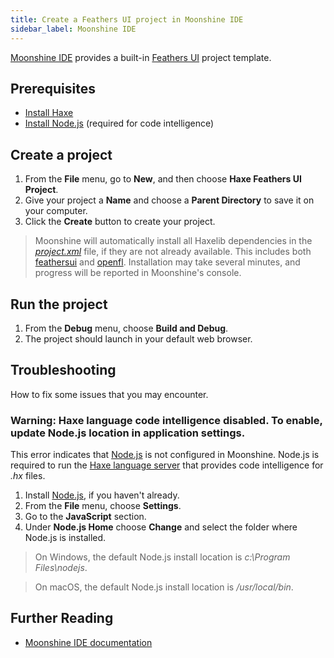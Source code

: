 ```yaml
---
title: Create a Feathers UI project in Moonshine IDE
sidebar_label: Moonshine IDE
---
```


[Moonshine IDE](https://moonshine-ide.com/) provides a built-in [Feathers UI](/) project template.

## Prerequisites

- [Install Haxe](https://haxe.org/download/)
- [Install Node.js](https://nodejs.org/) (required for code intelligence)

## Create a project

1. From the **File** menu, go to **New**, and then choose **Haxe Feathers UI Project**.
1. Give your project a **Name** and choose a **Parent Directory** to save it on your computer.
1. Click the **Create** button to create your project.

> Moonshine will automatically install all Haxelib dependencies in the [_project.xml_](https://lime.software/docs/project-files/xml-format/) file, if they are not already available. This includes both [feathersui](https://lib.haxe.org/p/feathersui/) and [openfl](https://lib.haxe.org/p/openfl/). Installation may take several minutes, and progress will be reported in Moonshine's console.

## Run the project

1. From the **Debug** menu, choose **Build and Debug**.
1. The project should launch in your default web browser.

## Troubleshooting

How to fix some issues that you may encounter.

### Warning: Haxe language code intelligence disabled. To enable, update Node.js location in application settings.

This error indicates that [Node.js](https://nodejs.org/) is not configured in Moonshine. Node.js is required to run the [Haxe language server](https://github.com/vshaxe/haxe-language-server/) that provides code intelligence for _.hx_ files.

1. Install [Node.js](https://nodejs.org/), if you haven't already.
1. From the **File** menu, choose **Settings**.
1. Go to the **JavaScript** section.
1. Under **Node.js Home** choose **Change** and select the folder where Node.js is installed.

> On Windows, the default Node.js install location is _c:\Program Files\nodejs_.

> On macOS, the default Node.js install location is _/usr/local/bin_.

## Further Reading

- [Moonshine IDE documentation](https://moonshine-ide.com/docs/moonshine/)

